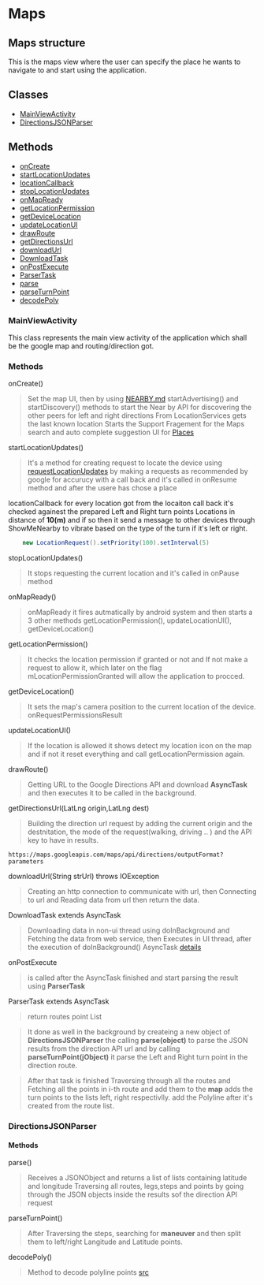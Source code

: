# Maps
## Maps structure
This is the maps view where the user can specify the place he wants to navigate to and start using the application.

## Classes
* [MainViewActivity](#MainViewActivity)
* [DirectionsJSONParser](#DirectionsJSONParser)

## Methods
* [onCreate](#onCreate)
* [startLocationUpdates](#startLocationUpdates)
* [locationCallback](#locationCallback)
* [stopLocationUpdates](#stopLocationUpdates)
* [onMapReady](#onMapReady)
* [getLocationPermission](#getLocationPermission)
* [getDeviceLocation](#getDeviceLocation)
* [updateLocationUI](#updateLocationUI)
* [drawRoute](#drawRoute)
* [getDirectionsUrl](#getDirectionsUrl)
* [downloadUrl](#downloadUrl)
* [DownloadTask](#DownloadTask)
* [onPostExecute](#onPostExecute)
* [ParserTask](#ParserTask)
* [parse](#parse)
* [parseTurnPoint](#parseTurnPoint)
* [decodePoly](#decodePoly)

### MainViewActivity
This class represents the main view activity of the application which shall be the google map and routing/direction got.

### Methods
onCreate()
> Set the map UI, then by using [NEARBY.md](NEARBY.md) startAdvertising() and startDiscovery() methods to start the Near by API for discovering the other peers for left and right directions
>From LocationServices gets the last known location
>Starts the Support Fragement for the Maps search and auto complete suggestion UI for [Places ](https://developers.google.com/places/android-sdk/autocomplete)

startLocationUpdates()
> It's a method for creating request to locate the device using  [requestLocationUpdates](https://developer.android.com/reference/android/location/LocationManager)  by making a requests as recommended by google for accurucy with a call back and it's called in onResume method and after the usere has chose a place

locationCallback
for every location got from the locaiton call back it's checked againest the prepared Left and Right turn points Locations in distance of <b>10(m)</b> and if so then it send a message to other devices through ShowMeNearby to vibrate based on the type of the turn if it's left or right.

```Java
	new LocationRequest().setPriority(100).setInterval(5)
```

stopLocationUpdates()
 >It stops requesting the current location and it's called in onPause method


onMapReady()
>onMapReady it fires autmatically by android system and then starts a 3 other methods  getLocationPermission(), updateLocationUI(), getDeviceLocation()

getLocationPermission()
> It checks the location permission if granted or not and If not make a request to allow it, which later on the flag mLocationPermissionGranted will allow the application to procced.

getDeviceLocation()
> It sets the map's camera position to the current location of the device.
onRequestPermissionsResult

updateLocationUI()
>If the location is allowed it shows detect my location icon on the map and if not it reset everything and call getLocationPermission again.
>

drawRoute()
> Getting URL to the Google Directions API and download <b>AsyncTask</b> and then executes it to be called in the background.

getDirectionsUrl(LatLng origin,LatLng dest)
>Building the direction url request by adding the current origin and the destnitation, the mode of the request(walking, driving .. ) and the API key to have in results.
```
https://maps.googleapis.com/maps/api/directions/outputFormat?parameters
```

downloadUrl(String strUrl) throws IOException
>Creating an http connection to communicate with url, then Connecting to url and  Reading data from url then return the data.


DownloadTask extends AsyncTask
>Downloading data in non-ui thread using doInBackground and Fetching the data from web service, then Executes in UI thread, after the execution of doInBackground() AsyncTask [details](https://developer.android.com/reference/android/os/AsyncTask)

onPostExecute
> is called after the AsyncTask finished and start parsing the result using <b>ParserTask</b>


ParserTask extends AsyncTask
>return routes point List

>It done as well in the background by createing a new object of <b>DirectionsJSONParser</b> the calling <b>parse(object)</b>  to parse the JSON results from the direction API url and by calling <b>parseTurnPoint(jObject)</b> it parse the Left and Right turn point in the direction route.

>After that task is finished Traversing through all the routes and Fetching all the points in i-th route and add them to the <b>map</b>
>adds the turn points to the lists left, right respectivlly.
>add the Polyline after it's created from the route list.

### DirectionsJSONParser
#### Methods
parse()
>Receives a JSONObject and returns a list of lists containing latitude and longitude
>Traversing all routes, legs,steps and points by going through the JSON objects inside the results sof the direction API request

parseTurnPoint()
> After Traversing the steps, searching for <b>maneuver</b> and then split them to left/right  Langitude and Latitude points.

decodePoly()
>Method to decode polyline points [src](jeffreysambells.com/2010/05/27/decoding-polylines-from-google-maps-direction-api-with-java)
